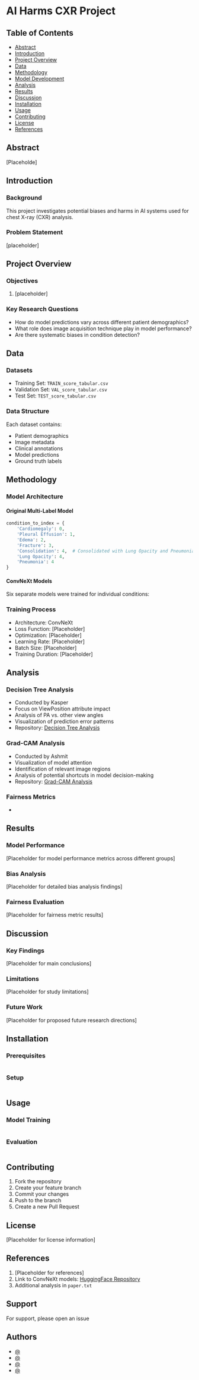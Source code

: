 # AI Harms CXR Project

## Table of Contents
- [Abstract](#abstract)
- [Introduction](#introduction)
- [Project Overview](#project-overview)
- [Data](#data)
- [Methodology](#methodology)
- [Model Development](#model-development)
- [Analysis](#analysis)
- [Results](#results)
- [Discussion](#discussion)
- [Installation](#installation)
- [Usage](#usage)
- [Contributing](#contributing)
- [License](#license)
- [References](#references)

## Abstract
[Placeholde]

## Introduction

### Background
This project investigates potential biases and harms in AI systems used for chest X-ray (CXR) analysis.

### Problem Statement
[placeholder]
## Project Overview

### Objectives
1. [placeholder]

### Key Research Questions
- How do model predictions vary across different patient demographics?
- What role does image acquisition technique play in model performance?
- Are there systematic biases in condition detection?

## Data

### Datasets
- Training Set: `TRAIN_score_tabular.csv`
- Validation Set: `VAL_score_tabular.csv`
- Test Set: `TEST_score_tabular.csv`

### Data Structure
Each dataset contains:
- Patient demographics
- Image metadata
- Clinical annotations
- Model predictions
- Ground truth labels

## Methodology

### Model Architecture

#### Original Multi-Label Model
```python
condition_to_index = {
    'Cardiomegaly': 0,
    'Pleural Effusion': 1,
    'Edema': 2,
    'Fracture': 3,
    'Consolidation': 4,  # Consolidated with Lung Opacity and Pneumonia
    'Lung Opacity': 4,
    'Pneumonia': 4
}
```

#### ConvNeXt Models
Six separate models were trained for individual conditions:


### Training Process
- Architecture: ConvNeXt
- Loss Function: [Placeholder]
- Optimization: [Placeholder]
- Learning Rate: [Placeholder]
- Batch Size: [Placeholder]
- Training Duration: [Placeholder]

## Analysis

### Decision Tree Analysis
- Conducted by Kasper
- Focus on ViewPosition attribute impact
- Analysis of PA vs. other view angles
- Visualization of prediction error patterns
- Repository: [Decision Tree Analysis](https://github.com/kapiblue/cxr-analysis/blob/main/mimic_decision_tree_single_feature.ipynb)

### Grad-CAM Analysis
- Conducted by Ashmit
- Visualization of model attention
- Identification of relevant image regions
- Analysis of potential shortcuts in model decision-making
- Repository: [Grad-CAM Analysis](https://github.com/ashmitg/grad-cams)

### Fairness Metrics
-

## Results

### Model Performance
[Placeholder for model performance metrics across different groups]

### Bias Analysis
[Placeholder for detailed bias analysis findings]

### Fairness Evaluation
[Placeholder for fairness metric results]

## Discussion

### Key Findings
[Placeholder for main conclusions]

### Limitations
[Placeholder for study limitations]

### Future Work
[Placeholder for proposed future research directions]

## Installation

### Prerequisites
```bash

```

### Setup
```bash

```

## Usage

### Model Training
```bash

```

### Evaluation
```bash

```

## Contributing
1. Fork the repository
2. Create your feature branch
3. Commit your changes
4. Push to the branch
5. Create a new Pull Request

## License
[Placeholder for license information]

## References
1. [Placeholder for references]
2. Link to ConvNeXt models: [HuggingFace Repository](https://huggingface.co/gotchu/convnext-models)
3. Additional analysis in `paper.txt`
## Support

For support, please open an issue


## Authors

- [@]()
- [@]()
- [@]()
- [@]()
